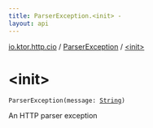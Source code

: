 ```yaml
---
title: ParserException.<init> - 
layout: api
---
```


<div class='api-docs-breadcrumbs'><a href="../index.html">io.ktor.http.cio</a> / <a href="index.html">ParserException</a> / <a href="./-init-.html">&lt;init&gt;</a></div>

# &lt;init&gt;

<div class="signature"><code><span class="identifier">ParserException</span><span class="symbol">(</span><span class="parameterName" id="io.ktor.http.cio.ParserException$<init>(kotlin.String)/message">message</span><span class="symbol">:</span>&nbsp;<a href="https://kotlinlang.org/api/latest/jvm/stdlib/kotlin/-string/index.html"><span class="identifier">String</span></a><span class="symbol">)</span></code></div>

An HTTP parser exception


